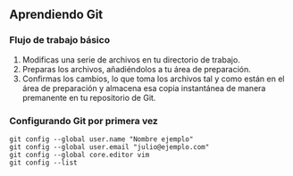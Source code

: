 ## Aprendiendo Git

### Flujo de trabajo básico
1. Modificas una serie de archivos en tu directorio de trabajo.
2. Preparas los archivos, añadiéndolos a tu área de preparación.
3. Confirmas los cambios, lo que toma los archivos tal y como están en el área de preparación y almacena esa copia instantánea de manera premanente en tu repositorio de Git.

### Configurando Git por primera vez

```
git config --global user.name "Nombre ejemplo"
git config --global user.email "julio@ejemplo.com"
git config --global core.editor vim
git config --list

```